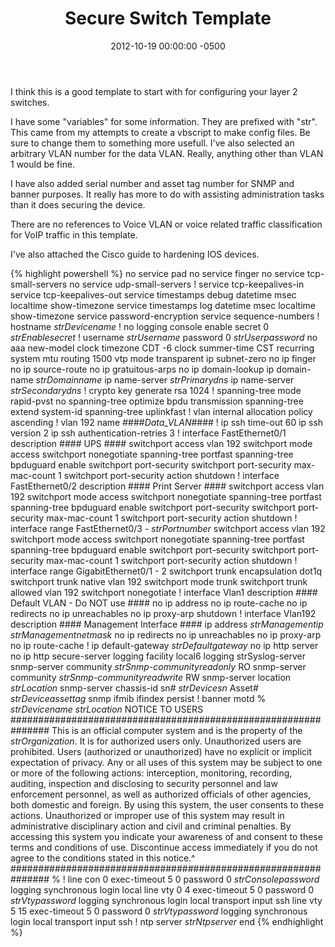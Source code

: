﻿---
layout: post
title:  Secure Switch Template
date:   2012-10-19 00:00:00 -0500
categories: IT
---






I think this is a good template to start with for configuring your layer 2 switches.

I have some "variables" for some information. They are prefixed with "str". This came from my attempts to create a vbscript to make config files. Be sure to change them to something more usefull. I've also selected an arbitrary VLAN number for the data VLAN. Really, anything other than VLAN 1 would be fine.

I have also added serial number and asset tag number for SNMP and banner purposes. It really has more to do with assisting administration tasks than it does securing the device.

There are no references to Voice VLAN or voice related traffic classification for VoIP traffic in this template.

I've also attached the Cisco guide to hardening IOS devices.

{% highlight powershell %}
no service pad
no service finger
no service tcp-small-servers
no service udp-small-servers
!
service tcp-keepalives-in
service tcp-keepalives-out
service timestamps debug datetime msec localtime show-timezone
service timestamps log datetime msec localtime show-timezone
service password-encryption
service sequence-numbers
!
hostname *strDevicename*
!
no logging console
enable secret 0 *strEnablesecret*
!
username *strUsername* password 0 *strUserpassword*
no aaa new-model
clock timezone CDT -6
clock summer-time CST recurring
system mtu routing 1500
vtp mode transparent
ip subnet-zero
no ip finger
no ip source-route
no ip gratuitous-arps
no ip domain-lookup
ip domain-name *strDomainname*
ip name-server *strPrimarydns*
ip name-server *strSecondarydns*
!
crypto key generate rsa
1024
!
spanning-tree mode rapid-pvst
no spanning-tree optimize bpdu transmission
spanning-tree extend system-id
spanning-tree uplinkfast
!
vlan internal allocation policy ascending
!
vlan 192
name ####_Data_VLAN_####
!
ip ssh time-out 60
ip ssh version 2
ip ssh authentication-retries 3
!
interface FastEthernet0/1
description #### UPS ####
switchport access vlan 192
switchport mode access
switchport nonegotiate
spanning-tree portfast
spanning-tree bpduguard enable
switchport port-security
switchport port-security max-mac-count 1
switchport port-security action shutdown
!
interface FastEthernet0/2
description #### Print Server ####
switchport access vlan 192
switchport mode access
switchport nonegotiate
spanning-tree portfast
spanning-tree bpduguard enable
switchport port-security
switchport port-security max-mac-count 1
switchport port-security action shutdown
!
interface range FastEthernet0/3 - *strPortnumber*
switchport access vlan 192
switchport mode access
switchport nonegotiate
spanning-tree portfast
spanning-tree bpduguard enable
switchport port-security
switchport port-security max-mac-count 1
switchport port-security action shutdown
!
interface range GigabitEthernet0/1 - 2
switchport trunk encapsulation dot1q
switchport trunk native vlan 192
switchport mode trunk
switchport trunk allowed vlan 192
switchport nonegotiate
!
interface Vlan1
description #### Default VLAN - Do NOT use ####
no ip address
no ip route-cache
no ip redirects
no ip unreachables
no ip proxy-arp
shutdown
!
interface Vlan192
description #### Management Interface ####
ip address *strManagementip* *strManagementnetmask*
no ip redirects
no ip unreachables
no ip proxy-arp
no ip route-cache
!
ip default-gateway *strDefaultgateway*
no ip http server
no ip http secure-server
logging facility local6
logging strSyslog-server
snmp-server community *strSnmp-communityreadonly* RO
snmp-server community *strSnmp-communityreadwrite* RW
snmp-server location *strLocation*
snmp-server chassis-id sn# *strDevicesn* Asset# *strDeviceassettag*
snmp ifmib ifindex persist
!
banner motd %
*strDevicename*   *strLocation*
NOTICE TO USERS
###############################################################
This is an official computer system and is the property of the
*strOrganization*. It is for authorized users only.
Unauthorized users are prohibited. Users (authorized or unauthorized)
have no explicit or implicit expectation of privacy. Any or all uses
of this system may be subject to one or more of the following actions:
interception,  monitoring, recording, auditing, inspection and disclosing
to security personnel and law enforcement personnel, as well as authorized
officials of other agencies, both domestic and foreign. By using this
system, the user consents to these actions. Unauthorized or improper
use of this system may result in administrative disciplinary action
and civil and criminal penalties. By accessing this system you
indicate your awareness of and consent to these terms and conditions
of use. Discontinue access immediately if you do not agree to the
conditions stated in this notice.^
###############################################################
%
!
line con 0
exec-timeout 5 0
password 0 *strConsolepassword*
logging synchronous
login local
line vty 0 4
exec-timeout 5 0
password 0 *strVtypassword*
logging synchronous
login local
transport input ssh
line vty 5 15
exec-timeout 5 0
password 0 *strVtypassword*
logging synchronous
login local
transport input ssh
!
ntp server *strNtpserver*
end
{% endhighlight %}


